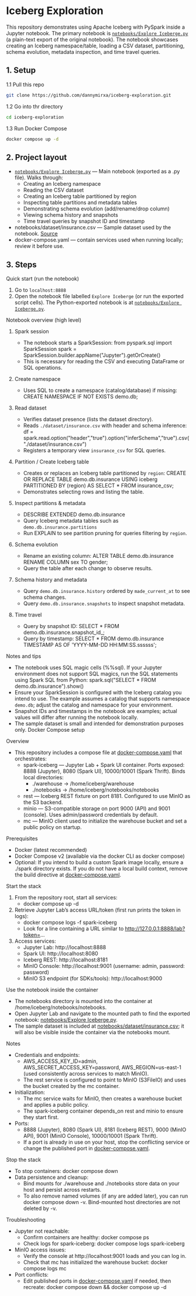 # Iceberg Exploration

This repository demonstrates using Apache Iceberg with PySpark inside a Jupyter notebook. The primary notebook is [`notebooks/Explore Iceberge.py`](notebooks/Explore%20Iceberge.py:1) (a plain-text export of the original notebook). The notebook showcases creating an Iceberg namespace/table, loading a CSV dataset, partitioning, schema evolution, metadata inspection, and time travel queries.

## 1. Setup

1.1 Pull this repo

```bash
git clone https://github.com/dannymirxa/iceberg-exploration.git
```

1.2 Go into thr directory

```bash
cd iceberg-exploration
```

1.3 Run Docker Compose

```bash
docker compose up -d
```

## 2. Project layout

- [`notebooks/Explore Iceberge.py`](notebooks/Explore%20Iceberge.py:1) — Main notebook (exported as a .py file). Walks through:
  - Creating an Iceberg namespace
  - Reading the CSV dataset
  - Creating an Iceberg table partitioned by region
  - Inspecting table partitions and metadata tables
  - Demonstrating schema evolution (add/rename/drop column)
  - Viewing schema history and snapshots
  - Time travel queries by snapshot ID and timestamp
- notebooks/dataset/insurance.csv — Sample dataset used by the notebook. [Source](https://www.kaggle.com/datasets/mosapabdelghany/medical-insurance-cost-dataset)
- docker-compose.yaml — contain services used when running locally; review it before use.


## 3. Steps

Quick start (run the notebook)

1. Go to ```localhost:8888```
2. Open the notebook file labelled `Explore Iceberge` (or run the exported script cells). The Python-exported notebook is at [`notebooks/Explore Iceberge.py`](notebooks/Explore%20Iceberge.py:1).

Notebook overview (high level)
1. Spark session
   - The notebook starts a SparkSession:
     from pyspark.sql import SparkSession
     spark = SparkSession.builder.appName("Jupyter").getOrCreate()
   - This is necessary for reading the CSV and executing DataFrame or SQL operations.

2. Create namespace
   - Uses SQL to create a namespace (catalog/database) if missing:
     CREATE NAMESPACE IF NOT EXISTS demo.db;

3. Read dataset
   - Verifies dataset presence (lists the dataset directory).
   - Reads `./dataset/insurance.csv` with header and schema inference:
     df = spark.read.option("header","true").option("inferSchema","true").csv("./dataset/insurance.csv")
   - Registers a temporary view `insurance_csv` for SQL queries.

4. Partition / Create Iceberg table
   - Creates or replaces an Iceberg table partitioned by `region`:
     CREATE OR REPLACE TABLE demo.db.insurance USING iceberg PARTITIONED BY (region) AS SELECT * FROM insurance_csv;
   - Demonstrates selecting rows and listing the table.

5. Inspect partitions & metadata
   - DESCRIBE EXTENDED demo.db.insurance
   - Query Iceberg metadata tables such as `demo.db.insurance.partitions`
   - Run EXPLAIN to see partition pruning for queries filtering by `region`.

6. Schema evolution
   - Rename an existing column:
     ALTER TABLE demo.db.insurance RENAME COLUMN sex TO gender;
   - Query the table after each change to observe results.

7. Schema history and metadata
   - Query `demo.db.insurance.history` ordered by `made_current_at` to see schema changes.
   - Query `demo.db.insurance.snapshots` to inspect snapshot metadata.

8. Time travel
   - Query by snapshot ID:
     SELECT * FROM demo.db.insurance.snapshot_id_<id>;
   - Query by timestamp:
     SELECT * FROM demo.db.insurance TIMESTAMP AS OF 'YYYY-MM-DD HH:MM:SS.ssssss';

Notes and tips
- The notebook uses SQL magic cells (%%sql). If your Jupyter environment does not support SQL magics, run the SQL statements using Spark SQL from Python:
  spark.sql("SELECT * FROM demo.db.insurance").show()
- Ensure your SparkSession is configured with the Iceberg catalog you intend to use. The example assumes a catalog that supports namespace `demo.db`; adjust the catalog and namespace for your environment.
- Snapshot IDs and timestamps in the notebook are examples; actual values will differ after running the notebook locally.
- The sample dataset is small and intended for demonstration purposes only.
Docker Compose setup

Overview
- This repository includes a compose file at [docker-compose.yaml](docker-compose.yaml:1) that orchestrates:
  - spark-iceberg — Jupyter Lab + Spark UI container. Ports exposed: 8888 (Jupyter), 8080 (Spark UI), 10000/10001 (Spark Thrift). Binds local directories:
    - ./warehouse → /home/iceberg/warehouse
    - ./notebooks → /home/iceberg/notebooks/notebooks
  - rest — Iceberg REST fixture on port 8181. Configured to use MinIO as the S3 backend.
  - minio — S3-compatible storage on port 9000 (API) and 9001 (console). Uses admin/password credentials by default.
  - mc — MinIO client used to initialize the warehouse bucket and set a public policy on startup.

Prerequisites
- Docker (latest recommended)
- Docker Compose v2 (available via the docker CLI as docker compose)
- Optional: If you intend to build a custom Spark image locally, ensure a ./spark directory exists. If you do not have a local build context, remove the build directive at [docker-compose.yaml](docker-compose.yaml:5).

Start the stack
1. From the repository root, start all services:
   - docker compose up -d
2. Retrieve Jupyter Lab’s access URL/token (first run prints the token in logs):
   - docker compose logs -f spark-iceberg
   - Look for a line containing a URL similar to http://127.0.0.1:8888/lab?token=...
3. Access services:
   - Jupyter Lab: http://localhost:8888
   - Spark UI: http://localhost:8080
   - Iceberg REST: http://localhost:8181
   - MinIO Console: http://localhost:9001 (username: admin, password: password)
   - MinIO S3 endpoint (for SDKs/tools): http://localhost:9000

Use the notebook inside the container
- The notebooks directory is mounted into the container at /home/iceberg/notebooks/notebooks.
- Open Jupyter Lab and navigate to the mounted path to find the exported notebook: [notebooks/Explore Iceberge.py](notebooks/Explore%20Iceberge.py:1).
- The sample dataset is included at [notebooks/dataset/insurance.csv](notebooks/dataset/insurance.csv); it will also be visible inside the container via the notebooks mount.

Notes
- Credentials and endpoints:
  - AWS_ACCESS_KEY_ID=admin, AWS_SECRET_ACCESS_KEY=password, AWS_REGION=us-east-1 (used consistently across services to match MinIO).
  - The rest service is configured to point to MinIO (S3FileIO) and uses the bucket created by the mc container.
- Initialization:
  - The mc service waits for MinIO, then creates a warehouse bucket and applies a public policy.
  - The spark-iceberg container depends_on rest and minio to ensure they start first.
- Ports:
  - 8888 (Jupyter), 8080 (Spark UI), 8181 (Iceberg REST), 9000 (MinIO API), 9001 (MinIO Console), 10000/10001 (Spark Thrift).
  - If a port is already in use on your host, stop the conflicting service or change the published port in [docker-compose.yaml](docker-compose.yaml:1).

Stop the stack
- To stop containers: docker compose down
- Data persistence and cleanup:
  - Bind mounts for ./warehouse and ./notebooks store data on your host and persist across restarts.
  - To also remove named volumes (if any are added later), you can run docker compose down -v. Bind-mounted host directories are not deleted by -v.

Troubleshooting
- Jupyter not reachable:
  - Confirm containers are healthy: docker compose ps
  - Check logs for spark-iceberg: docker compose logs spark-iceberg
- MinIO access issues:
  - Verify the console at http://localhost:9001 loads and you can log in.
  - Check that mc has initialized the warehouse bucket: docker compose logs mc
- Port conflicts:
  - Edit published ports in [docker-compose.yaml](docker-compose.yaml:1) if needed, then recreate: docker compose down && docker compose up -d